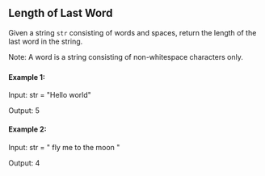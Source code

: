 ## Length of Last Word

Given a string `str` consisting of words and spaces, return the length of the last word in the string.

Note: A word is a string consisting of non-whitespace characters only.

###

#### Example 1:

Input: str = "Hello world"

Output: 5

#### Example 2:

Input: str = "   fly me   to   the moon  "

Output: 4
